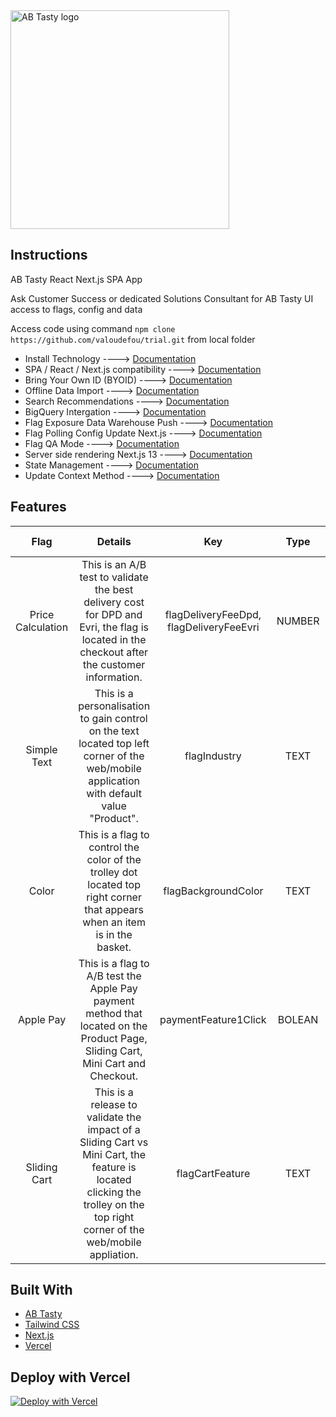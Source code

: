 <img src="https://content.partnerpage.io/eyJidWNrZXQiOiJwYXJ0bmVycGFnZS5wcm9kIiwia2V5IjoibWVkaWEvY29udGFjdF9pbWFnZXMvMDUwNGZlYTYtOWIxNy00N2IyLTg1YjUtNmY5YTZjZWU5OTJiLzI1NjhmYjk4LTQwM2ItNGI2OC05NmJiLTE5YTg1MzU3ZjRlMS5wbmciLCJlZGl0cyI6eyJ0b0Zvcm1hdCI6IndlYnAiLCJyZXNpemUiOnsid2lkdGgiOjEyMDAsImhlaWdodCI6NjI3LCJmaXQiOiJjb250YWluIiwiYmFja2dyb3VuZCI6eyJyIjoyNTUsImciOjI1NSwiYiI6MjU1LCJhbHBoYSI6MH19fX0=" alt="AB Tasty logo" width="350"/>

## Instructions

AB Tasty React Next.js SPA App

Ask Customer Success or dedicated Solutions Consultant for AB Tasty UI access to flags, config and data

Access code using command ```npm clone https://github.com/valoudefou/trial.git``` from local folder

- Install Technology ----> [Documentation](https://docs.developers.flagship.io/docs/react-js-installation)
- SPA / React / Next.js compatibility ----> [Documentation](https://support.abtasty.com/hc/en-us/articles/14427828636572-How-the-AB-Tasty-tag-is-designed-to-handle-Single-Page-Apps-SPA)
- Bring Your Own ID (BYOID) ----> [Documentation](https://support.abtasty.com/hc/en-us/articles/14503207884700-Visitor-Identity-Management)
- Offline Data Import ----> [Documentation](https://developers.abtasty.com/docs/data/universal-data-connector)
- Search Recommendations ----> [Documentation](https://recos.docs.get-potions.com)
- BigQuery Intergation ----> [Documentation](https://support.abtasty.com/hc/en-us/articles/12227118781084-Big-Query-Daily-exports-from-AB-Tasty-to-Big-Query)
- Flag Exposure Data Warehouse Push ----> [Documentation](https://docs.developers.flagship.io/docs/react-js-reference#onvisitorexposed)
- Flag Polling Config Update Next.js ----> [Documentation](https://docs.developers.flagship.io/docs/react-js-reference#updatecontext-method)
- Flag QA Mode ----> [Documentation](https://docs.developers.flagship.io/docs/qa-assistant)
- Server side rendering Next.js 13 ----> [Documentation](https://docs.developers.flagship.io/docs/nextjs-13)
- State Management ----> [Documentation](https://jotai.org/docs/introduction)
- Update Context Method ----> [Documentation](https://jotai.org/docs/introduction)

## Features

| Flag | Details    | Key    | Type | Value    | User Context    |
| :---:   | :---: | :---: | :---:   | :---: | :---: |
| Price Calculation | This is an A/B test to validate the best delivery cost for DPD and Evri, the flag is located in the checkout after the customer information.   | flagDeliveryFeeDpd, flagDeliveryFeeEvri   | NUMBER | 7.99 or ANY NUMBER   | All users or ANY   |
| Simple Text | This is a personalisation to gain control on the text located top left corner of the web/mobile application with default value "Product".    | flagIndustry    | TEXT | Trial or ANY TEXT    | All users or ANY    |
| Color | This is a flag to control the color of the trolley dot located top right corner that appears when an item is in the basket.    | flagBackgroundColor    | TEXT | #ff0000 or ANY COLOR    | All users or ANY    |
| Apple Pay | This is a flag to A/B test the Apple Pay payment method that located on the Product Page, Sliding Cart, Mini Cart and Checkout.   | paymentFeature1Click   | BOLEAN | TRUE or FALSE   | All users or ANY   |
| Sliding Cart | This is a release to validate the impact of a Sliding Cart vs Mini Cart, the feature is located clicking the trolley on the top right corner of the web/mobile appliation.    | flagCartFeature    | TEXT | MiniCart, SlidingCart    | All users or ANY   |

## Built With

- [AB Tasty](https://www.abtasty.com/)
- [Tailwind CSS](https://tailwindcss.com/)
- [Next.js](https://nextjs.org/)
- [Vercel](https://vercel.com/)

## Deploy with Vercel

[![Deploy with Vercel](https://vercel.com/button)](https://vercel.com/new/import?s=https%3A%2F%2Fgithub.com%2Fvaloudefou%2Ftrial&hasTrialAvailable=1&showOptionalTeamCreation=false&project-name=trial&framework=nextjs&totalProjects=1&remainingProjects=1&teamSlug=valoudefous-projects)
